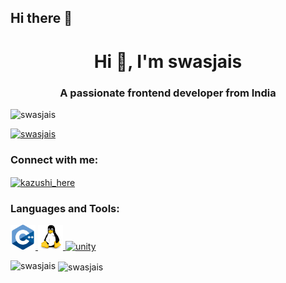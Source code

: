 ## Hi there 👋

<h1 align="center">Hi 👋, I'm swasjais</h1>
<h3 align="center">A passionate frontend developer from India</h3>

<p align="left"> <img src="https://komarev.com/ghpvc/?username=swasjais&label=Profile%20views&color=0e75b6&style=flat" alt="swasjais" /> </p>

<p align="left"> <a href="https://github.com/ryo-ma/github-profile-trophy"><img src="https://github-profile-trophy.vercel.app/?username=swasjais" alt="swasjais" /></a> </p>

<h3 align="left">Connect with me:</h3>
<p align="left">
<a href="https://instagram.com/kazushi_here" target="blank"><img align="center" src="https://raw.githubusercontent.com/rahuldkjain/github-profile-readme-generator/master/src/images/icons/Social/instagram.svg" alt="kazushi_here" height="30" width="40" /></a>
</p>

<h3 align="left">Languages and Tools:</h3>
<p align="left"> <a href="https://www.w3schools.com/cpp/" target="_blank" rel="noreferrer"> <img src="https://raw.githubusercontent.com/devicons/devicon/master/icons/cplusplus/cplusplus-original.svg" alt="cplusplus" width="40" height="40"/> </a> <a href="https://www.linux.org/" target="_blank" rel="noreferrer"> <img src="https://raw.githubusercontent.com/devicons/devicon/master/icons/linux/linux-original.svg" alt="linux" width="40" height="40"/> </a> <a href="https://unity.com/" target="_blank" rel="noreferrer"> <img src="https://www.vectorlogo.zone/logos/unity3d/unity3d-icon.svg" alt="unity" width="40" height="40"/> </a> </p>

<p><img align="left" src="https://github-readme-stats.vercel.app/api/top-langs?username=swasjais&show_icons=true&locale=en&layout=compact" alt="swasjais" /></p>

<p>&nbsp;<img align="center" src="https://github-readme-stats.vercel.app/api?username=swasjais&show_icons=true&locale=en" alt="swasjais" /></p>
